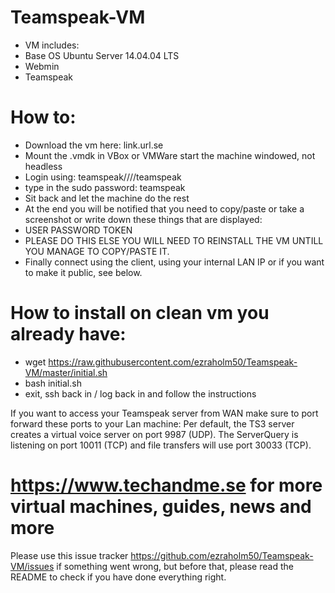 # Teamspeak-VM

* VM includes:
* Base OS Ubuntu Server 14.04.04 LTS
* Webmin
* Teamspeak

# How to:
- Download the vm here: link.url.se
- Mount the .vmdk in VBox or VMWare start the machine windowed, not headless
- Login using: teamspeak////teamspeak
- type in the sudo password: teamspeak
- Sit back and let the machine do the rest
- At the end you will be notified that you need to copy/paste or take a screenshot or write down these things that are displayed:
- USER PASSWORD TOKEN 
- PLEASE DO THIS ELSE YOU WILL NEED TO REINSTALL THE VM UNTILL YOU MANAGE TO COPY/PASTE IT.
- Finally connect using the client, using your internal LAN IP or if you want to make it public, see below.

# How to install on clean vm you already have:
- wget https://raw.githubusercontent.com/ezraholm50/Teamspeak-VM/master/initial.sh
- bash initial.sh
- exit, ssh back in / log back in and follow the instructions

If you want to access your Teamspeak server from WAN make sure to port forward these ports to your Lan machine:
Per default, the TS3 server creates a virtual voice server on port 9987 (UDP). The ServerQuery is listening on port 10011 (TCP) and file transfers will use port 30033 (TCP).

# https://www.techandme.se for more virtual machines, guides, news and more
Please use this issue tracker https://github.com/ezraholm50/Teamspeak-VM/issues if something went wrong, but before that, please read the README to check if you have done everything right.
